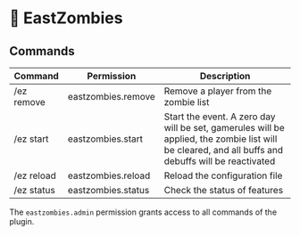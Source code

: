 # 🧟 EastZombies

## Commands

<table className="commands">
  <thead>
    <tr>
      <th>Command</th>
      <th>Permission</th>
      <th>Description</th>
    </tr>
  </thead>
  <tbody>
    <tr>
      <td>/ez remove</td>
      <td>eastzombies.remove</td>
      <td>Remove a player from the zombie list</td>
    </tr>
    <tr>
      <td>/ez start</td>
      <td>eastzombies.start</td>
      <td>Start the event. A zero day will be set, gamerules will be applied, the zombie list will be cleared, and all buffs and debuffs will be reactivated</td>
    </tr>
    <tr>
      <td>/ez reload</td>
      <td>eastzombies.reload</td>
      <td>Reload the configuration file</td>
    </tr>
    <tr>
      <td>/ez status</td>
      <td>eastzombies.status</td>
      <td>Check the status of features</td>
    </tr>
  </tbody>
</table>

The `eastzombies.admin` permission grants access to all commands of the plugin.